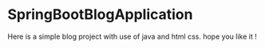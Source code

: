 # SpringBootBlogApplication
Here is a simple blog project with use of java and html css.
hope you like it !
